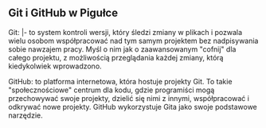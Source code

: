 
Git i GitHub w Pigułce
----------------------


Git:
|-  to system kontroli wersji, który śledzi zmiany w plikach i pozwala wielu osobom 
współpracować nad tym samym projektem bez nadpisywania sobie nawzajem pracy. Myśl o nim 
jak o zaawansowanym "cofnij" dla całego projektu, z możliwością przeglądania każdej zmiany, 
którą kiedykolwiek wprowadzono.

GitHub: to platforma internetowa, która hostuje projekty Git. To takie "społecznościowe" centrum 
dla kodu, gdzie programiści mogą przechowywać swoje projekty, dzielić się nimi z innymi, 
współpracować i odkrywać nowe projekty. GitHub wykorzystuje Gita jako swoje podstawowe narzędzie.